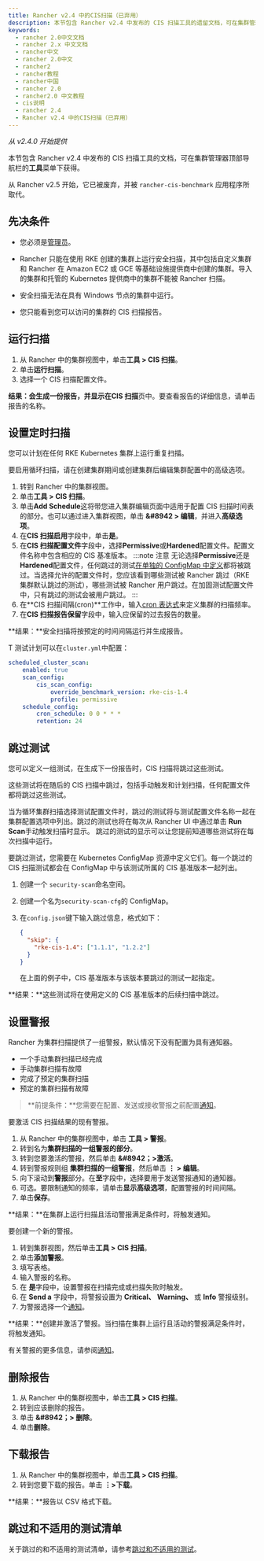 ```yaml
---
title: Rancher v2.4 中的CIS扫描（已弃用）
description: 本节包含 Rancher v2.4 中发布的 CIS 扫描工具的遗留文档，可在集群管理器顶部导航栏的工具菜单下获得。从 Rancher v2.5 开始，它已被废弃，并被 rancher-cis-benchmark应用程序所取代。
keywords:
  - rancher 2.0中文文档
  - rancher 2.x 中文文档
  - rancher中文
  - rancher 2.0中文
  - rancher2
  - rancher教程
  - rancher中国
  - rancher 2.0
  - rancher2.0 中文教程
  - cis说明
  - rancher 2.4
  - Rancher v2.4 中的CIS扫描（已弃用）
---
```


_从 v2.4.0 开始提供_

本节包含 Rancher v2.4 中发布的 CIS 扫描工具的文档，可在集群管理器顶部导航栏的**工具**菜单下获得。

从 Rancher v2.5 开始，它已被废弃，并被 `rancher-cis-benchmark` 应用程序所取代。

## 先决条件

- 您必须是[管理员](/docs/rancher2/admin-settings/rbac/cluster-project-roles/_index)。

- Rancher 只能在使用 RKE 创建的集群上运行安全扫描，其中包括自定义集群和 Rancher 在 Amazon EC2 或 GCE 等基础设施提供商中创建的集群。导入的集群和托管的 Kubernetes 提供商中的集群不能被 Rancher 扫描。

- 安全扫描无法在具有 Windows 节点的集群中运行。

- 您只能看到您可以访问的集群的 CIS 扫描报告。

## 运行扫描

1. 从 Rancher 中的集群视图中，单击**工具 > CIS 扫描**。
1. 单击**运行扫描**。
1. 选择一个 CIS 扫描配置文件。

**结果：**会生成一份报告，并显示在**CIS 扫描**页中。要查看报告的详细信息，请单击报告的名称。

## 设置定时扫描

您可以计划在任何 RKE Kubernetes 集群上运行重复扫描。

要启用循环扫描，请在创建集群期间或创建集群后编辑集群配置中的高级选项。

1. 转到 Rancher 中的集群视图。
1. 单击**工具 > CIS 扫描**。
1. 单击**Add Schedule**这将带您进入集群编辑页面中适用于配置 CIS 扫描时间表的部分。也可以通过进入集群视图，单击 **&#8942 > 编辑**，并进入**高级选项**。
1. 在**CIS 扫描启用**字段中，单击**是**。
1. 在**CIS 扫描配置文件**字段中，选择**Permissive**或**Hardened**配置文件。配置文件名称中包含相应的 CIS 基准版本。
   :::note 注意
   无论选择**Permissive**还是**Hardened**配置文件，任何跳过的测试[在单独的 ConfigMap 中定义](#skipping-tests)都将被跳过。当选择允许的配置文件时，您应该看到哪些测试被 Rancher 跳过（RKE 集群默认跳过的测试），哪些测试被 Rancher 用户跳过。在加固测试配置文件中，只有跳过的测试会被用户跳过。
   :::
1. 在**CIS 扫描间隔(cron)**工作中，输入[cron 表达式](https://en.wikipedia.org/wiki/Cron#CRON_expression)来定义集群的扫描频率。
1. 在**CIS 扫描报告保留**字段中，输入应保留的过去报告的数量。

**结果：**安全扫描将按预定的时间间隔运行并生成报告。

T 测试计划可以在`cluster.yml`中配置：

```yaml
scheduled_cluster_scan:
    enabled: true
    scan_config:
        cis_scan_config:
            override_benchmark_version: rke-cis-1.4
            profile: permissive
    schedule_config:
        cron_schedule: 0 0 * * *
        retention: 24
```

## 跳过测试

您可以定义一组测试，在生成下一份报告时，CIS 扫描将跳过这些测试。

这些测试将在随后的 CIS 扫描中跳过，包括手动触发和计划扫描，任何配置文件都将跳过这些测试。

当为循环集群扫描选择测试配置文件时，跳过的测试将与测试配置文件名称一起在集群配置选项中列出。跳过的测试也将在每次从 Rancher UI 中通过单击 **Run Scan**手动触发扫描时显示。 跳过的测试的显示可以让您提前知道哪些测试将在每次扫描中运行。

要跳过测试，您需要在 Kubernetes ConfigMap 资源中定义它们。每一个跳过的 CIS 扫描测试都会在 ConfigMap 中与该测试所属的 CIS 基准版本一起列出。

1. 创建一个 `security-scan`命名空间。
1. 创建一个名为`security-scan-cfg`的 ConfigMap。
1. 在`config.json`键下输入跳过信息，格式如下：

   ```json
   {
     "skip": {
       "rke-cis-1.4": ["1.1.1", "1.2.2"]
     }
   }
   ```

   在上面的例子中，CIS 基准版本与该版本要跳过的测试一起指定。

**结果：**这些测试将在使用定义的 CIS 基准版本的后续扫描中跳过。

## 设置警报

Rancher 为集群扫描提供了一组警报，默认情况下没有配置为具有通知器。

- 一个手动集群扫描已经完成
- 手动集群扫描有故障
- 完成了预定的集群扫描
- 预定的集群扫描有故障

> **前提条件：**您需要在配置、发送或接收警报之前配置[通知](/docs/rancher2/cluster-admin/tools/notifiers/_index)。

要激活 CIS 扫描结果的现有警报。

1. 从 Rancher 中的集群视图中，单击 **工具 > 警报**。
1. 转到名为**集群扫描的一组警报的部分**。
1. 转到您要激活的警报，然后单击 **&#8942；>激活**。
1. 转到警报规则组 **集群扫描的一组警报**，然后单击 **&#8942; > 编辑**。
1. 向下滚动到**警报**部分。在**至**字段中，选择要用于发送警报通知的通知器。
1. 可选。要限制通知的频率，请单击**显示高级选项**，配置警报的时间间隔。
1. 单击**保存**。

**结果：**在集群上运行扫描且活动警报满足条件时，将触发通知。

要创建一个新的警报。

1. 转到集群视图，然后单击**工具 > CIS 扫描**。
1. 单击**添加警报**。
1. 填写表格。
1. 输入警报的名称。
1. 在 **是**字段中，设置警报在扫描完成或扫描失败时触发。
1. 在 **Send a** 字段中，将警报设置为 **Critical、** **Warning、** 或 **Info** 警报级别。
1. 为警报选择一个[通知](/docs/rancher2/cluster-admin/tools/notifiers/_index)。

**结果：**创建并激活了警报。当扫描在集群上运行且活动的警报满足条件时，将触发通知。

有关警报的更多信息，请参阅[通知](/docs/rancher2/cluster-admin/tools/notifiers/_index)。

## 删除报告

1. 从 Rancher 中的集群视图中，单击**工具 > CIS 扫描**。
1. 转到应该删除的报告。
1. 单击 **&#8942；> 删除**。
1. 单击**删除**。

## 下载报告

1. 从 Rancher 中的集群视图中，单击**工具 > CIS 扫描**。
1. 转到您要下载的报告。单击 **&#8942;>下载**。

**结果：**报告以 CSV 格式下载。

## 跳过和不适用的测试清单

关于跳过的和不适用的测试清单，请参考[跳过和不适用的测试](/docs/rancher2/cis-scans/2.4/skipped-tests/_index)。
